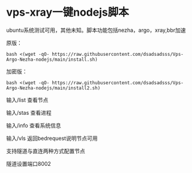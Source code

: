 # vps-xray一键nodejs脚本

ubuntu系统测试可用，其他未知。脚本功能包括nezha，argo，xray,bbr加速

原版：
```
bash <(wget -qO- https://raw.githubusercontent.com/dsadsadsss/Vps-Argo-Nezha-nodejs/main/install.sh)

```

加密版：
```
bash <(wget -qO- https://raw.githubusercontent.com/dsadsadsss/Vps-Argo-Nezha-nodejs/main/install2.sh)

```

输入/list 查看节点

输入/stas 查看进程

输入/info 查看系统信息

输入/vls 返回bedrequest说明节点可用

支持隧道与直连两种方式配置节点

隧道设置端口8002
